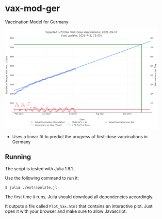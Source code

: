 # vax-mod-ger
Vaccination Model for Germany

![Image of the Output](output.png)
- Uses a linear fit to predict the progress of first-dose vaccinations in Germany
## Running
The script is tested with Julia 1.6.1.

Use the following command to run it:
```bash
$ julia ./extrapolate.jl
```

The first time it runs, Julia should download all dependencies accordingly.

It outputs a file called `Plot_Vax.html` that contains an interactive plot. Just open it with your browser and make sure to allow Javascript.
